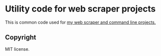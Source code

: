 # Utility code for web scraper projects

This is common code used for [my web scraper and command line projects.](https://github.com/msikma/msikma-lib-projects)

## Copyright

MIT license.
